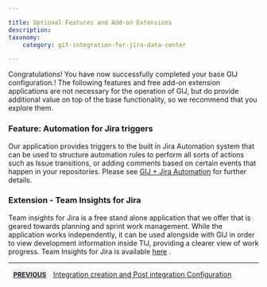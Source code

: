 ```yaml
---

title: Optional Features and Add-on Extensions
description:
taxonomy:
    category: git-integration-for-jira-data-center

---
```


Congratulations! You have now successfully completed your base GIJ configuration.! The following features and free add-on extension applications are not necessary for the operation of GIJ, but do provide additional value on top of the base functionality, so we recommend that you explore them.

### Feature: Automation for Jira triggers

Our application provides triggers to the built in Jira Automation system that can be used to structure automation rules to perform all sorts of actions such as Issue transitions, or adding comments based on certain events that happen in your repositories. Please see [GIJ + Jira Automation](https://help.gitkraken.com/git-integration-for-jira-data-center/git-integration-plus-jira-automation-gij-self-managed/) for further details.

### Extension - Team Insights for Jira
Team insights for Jira is a free stand alone application that we offer that is geared towards planning and sprint work management. While the application works independently, it can be used alongside with GIJ in order to view development information inside TIJ, providing a clearer view of work progress. Team Insights for Jira is available [here](https://marketplace.atlassian.com/apps/1230390/team-insights-for-jira?hosting=datacenter&tab=overview) .

___

[<b style='background-color:#F1F1F1; padding:1px 5px; color:#181D28; border-radius:3px; margin: 0 5px; font-size: small;'>PREVIOUS</b>](/git-integration-for-jira-data-center/Getting-Started-Guide-Integration-Creation-Post-Integration-Config/) <a href="https://help.gitkraken.com/git-integration-for-jira-data-center/Getting-Started-Guide-Integration-Creation-Post-Integration-Config/">Integration creation and Post integration Configuration</a>